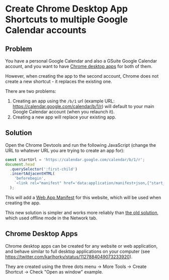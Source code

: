 # Create Chrome Desktop App Shortcuts to multiple Google Calendar accounts

## Problem

You have a personal Google Calendar and also a GSuite Google Calendar account, and you want to have [Chrome desktop apps](#chrome-desktop-apps) for both of them.

However, when creating the app to the second account, Chrome does not create a new shortcut - it replaces the existing one.

There are two problems:

1. Creating an app using the `/b/1` url (example URL: https://calendar.google.com/calendar/b/1/r) will default to your main Google Calendar account (when you relaunch it).
2. Creating a new app will replace your existing app.

## Solution

Open the Chrome Devtools and run the following JavaScript (change the URL to whatever URL you are trying to create an app for):

```js
const startUrl = 'https://calendar.google.com/calendar/b/1/r';
document.head
  .querySelector(':first-child')
  .insertAdjacentHTML(
    'beforebegin',
    `<link rel="manifest" href='data:application/manifest+json,{"start_url":"${startUrl}"}' />`,
  );
```

This will add a [Web App Manifest](https://www.w3.org/TR/appmanifest) for this website, which will be used when creating the app.

This new solution is simpler and works more reliably than [the old solution](https://github.com/karlhorky/dotfiles/blob/3dc4f34f4ef00159987d4dee0dec4aafd8331895/tricks/gsuite-google-calendar-chrome-desktop-app-shortcut.md), which used offline mode in the Network tab.

## Chrome Desktop Apps

Chrome desktop apps can be created for any website or web application, and behave similar to full desktop applications on your computer (see https://twitter.com/karlhorky/status/1127884049073233920).

They are created using the three dots menu -> More Tools -> Create Shortcut -> Check "Open as window" example.
